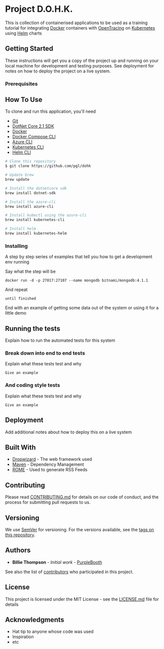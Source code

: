 # Project D.O.H.K.

This is collection of containerised applications to be used as a training tutorial
for integrating [Docker](https://www.docker.com/) containers with [OpenTracing](http://opentracing.io/) on [Kubernetes](https://kubernetes.io/) using [Helm](https://helm.sh/) charts

## Getting Started

These instructions will get you a copy of the project up and running on your local machine for development and testing purposes. See deployment for notes on how to deploy the project on a live system.

### Prerequisites

## How To Use

To clone and run this application, you'll need
- [Git](https://git-scm.com)
- [DotNet Core 2.1 SDK](https://www.microsoft.com/net/learn/get-started)
- [Docker](https://docs.docker.com/install/)
- [Docker Compose CLI](https://docs.docker.com/compose/install/)
- [Azure CLI](https://docs.microsoft.com/en-us/cli/azure/install-azure-cli?view=azure-cli-latest)
- [Kubernetes CLI](https://kubernetes.io/docs/tasks/tools/install-kubectl/)
- [Helm CLI](https://docs.helm.sh/using_helm/#installing-helm)

```bash
# Clone this repository
$ git clone https://github.com/pgl/dohk

# Update brew
brew update

# Install the dotnetcore sdk
brew install dotnet-sdk

# Install the azure-cli
brew install azure-cli

# Install kubectl using the azure-cli
brew install kubernetes-cli

# Install helm
brew install kubernetes-helm
```

### Installing

A step by step series of examples that tell you how to get a development env running

Say what the step will be

```
docker run -d -p 27017:27107 --name mongodb bitnami/mongodb:4.1.1
```

And repeat

```
until finished
```

End with an example of getting some data out of the system or using it for a little demo

## Running the tests

Explain how to run the automated tests for this system

### Break down into end to end tests

Explain what these tests test and why

```
Give an example
```

### And coding style tests

Explain what these tests test and why

```
Give an example
```

## Deployment

Add additional notes about how to deploy this on a live system

## Built With

* [Dropwizard](http://www.dropwizard.io/1.0.2/docs/) - The web framework used
* [Maven](https://maven.apache.org/) - Dependency Management
* [ROME](https://rometools.github.io/rome/) - Used to generate RSS Feeds

## Contributing

Please read [CONTRIBUTING.md](https://gist.github.com/PurpleBooth/b24679402957c63ec426) for details on our code of conduct, and the process for submitting pull requests to us.

## Versioning

We use [SemVer](http://semver.org/) for versioning. For the versions available, see the [tags on this repository](https://github.com/your/project/tags). 

## Authors

* **Billie Thompson** - *Initial work* - [PurpleBooth](https://github.com/PurpleBooth)

See also the list of [contributors](https://github.com/your/project/contributors) who participated in this project.

## License

This project is licensed under the MIT License - see the [LICENSE.md](LICENSE.md) file for details

## Acknowledgments

* Hat tip to anyone whose code was used
* Inspiration
* etc
